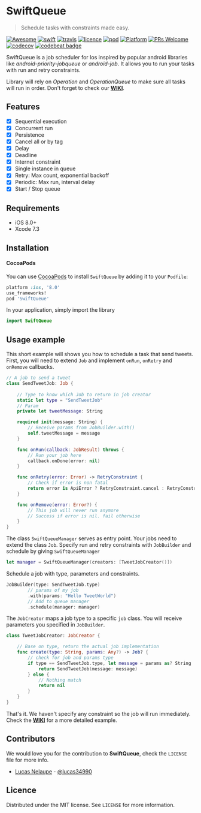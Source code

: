 # SwiftQueue
> Schedule tasks with constraints made easy.

[![Awesome](https://cdn.rawgit.com/sindresorhus/awesome/d7305f38d29fed78fa85652e3a63e154dd8e8829/media/badge.svg)](https://github.com/sindresorhus/awesome)
[![swift](https://img.shields.io/badge/Swift-3.0-orange.svg?style=flat)](https://swift.org)
[![travis](https://travis-ci.org/lucas34/SwiftQueue.svg?branch=master)](https://travis-ci.org/lucas34/SwiftQueue)
[![licence](https://img.shields.io/badge/License-MIT-blue.svg?style=flat)](https://tldrlegal.com/license/mit-license)
[![pod](https://img.shields.io/cocoapods/v/SwiftQueue.svg?style=flat)](https://cocoapods.org/pods/SwiftQueue)
[![Platform](https://img.shields.io/cocoapods/p/LFAlertController.svg?style=flat)](http://cocoapods.org/pods/LFAlertController)
[![PRs Welcome](https://img.shields.io/badge/PRs-welcome-brightgreen.svg?style=flat)](http://makeapullrequest.com)
[![codecov](https://codecov.io/gh/lucas34/SwiftQueue/branch/master/graph/badge.svg)](https://codecov.io/gh/lucas34/SwiftQueue)
[![codebeat badge](https://codebeat.co/badges/3d446d9e-3e7a-435c-85fc-aa626d4f7652)](https://codebeat.co/projects/github-com-lucas34-swiftqueue-master)

SwiftQueue is a job scheduler for Ios inspired by popular android libraries like *android-priority-jobqueue* or *android-job*. It allows you to run your tasks with run and retry constraints. 

Library will rely on *Operation* and *OperationQueue* to make sure all tasks will run in order. Don't forget to check our [**WIKI**](https://github.com/lucas34/SwiftQueue/wiki). 

## Features

- [x] Sequential execution
- [x] Concurrent run
- [x] Persistence
- [x] Cancel all or by tag
- [x] Delay
- [x] Deadline
- [x] Internet constraint
- [x] Single instance in queue
- [x] Retry: Max count, exponential backoff
- [x] Periodic: Max run, interval delay
- [x] Start / Stop queue

## Requirements

- iOS 8.0+
- Xcode 7.3

## Installation

#### CocoaPods
You can use [CocoaPods](https://cocoapods.org/pods/SwiftQueue) to install `SwiftQueue` by adding it to your `Podfile`:

```ruby
platform :ios, '8.0'
use_frameworks!
pod 'SwiftQueue'
```

In your application, simply import the library

``` swift
import SwiftQueue
```
## Usage example

This short example will shows you how to schedule a task that send tweets. First, you will need to extend `Job` and implement `onRun`, `onRetry` and `onRemove` callbacks.

```swift
// A job to send a tweet
class SendTweetJob: Job {
    
    // Type to know which Job to return in job creator
    static let type = "SendTweetJob"
    // Param
    private let tweetMessage: String

    required init(message: String) {
        // Receive params from JobBuilder.with()
        self.tweetMessage = message
    }

    func onRun(callback: JobResult) throws {
        // Run your job here
        callback.onDone(error: nil)
    }

    func onRetry(error: Error) -> RetryConstraint {
        // Check if error is non fatal
        return error is ApiError ? RetryConstraint.cancel : RetryConstraint.retry
    }

    func onRemove(error: Error?) {
        // This job will never run anymore  
        // Success if error is nil. fail otherwise
    }
}
```

The class `SwiftQueueManager` serves as entry point. Your jobs need to extend the class `Job`. Specify run and retry constraints with `JobBuilder` and schedule by giving `SwiftQueueManager` 

```swift
let manager = SwiftQueueManager(creators: [TweetJobCreator()])
```

Schedule a job with type, parameters and constraints.

```swift
JobBuilder(type: SendTweetJob.type)
        // params of my job
        .with(params: "Hello TweetWorld")
        // Add to queue manager
        .schedule(manager: manager)
```

The `JobCreator` maps a job type to a specific `job` class. You will receive parameters you specified in `JobBuilder`.

```swift
class TweetJobCreator: JobCreator {

    // Base on type, return the actual job implementation
    func create(type: String, params: Any?) -> Job? {
        // check for job and params type
        if type == SendTweetJob.type, let message = params as? String  {
            return SendTweetJob(message: message)
        } else {
            // Nothing match
            return nil
        }
    }
}
```

That's it. We haven't specify any constraint so the job will run immediately. Check the [**WIKI**](https://github.com/lucas34/SwiftQueue/wiki) for a more detailed example.

## Contributors

We would love you for the contribution to **SwiftQueue**, check the ``LICENSE`` file for more info.

* [Lucas Nelaupe](http://www.lucas-nelaupe.fr/) - [@lucas34990](https://twitter.com/lucas34990)

## Licence

Distributed under the MIT license. See ``LICENSE`` for more information.